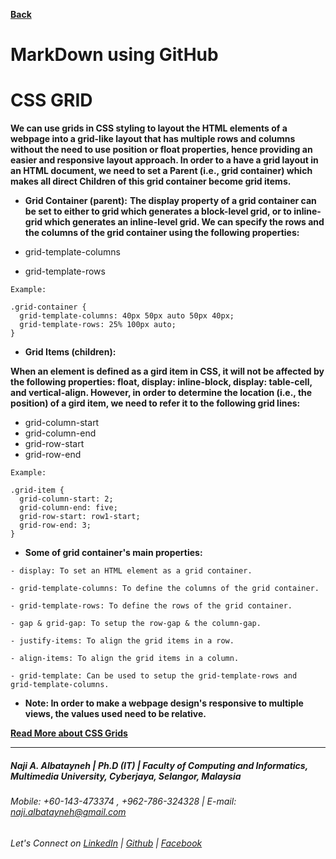 [**Back**](https://naji-albatayneh.github.io/reading-notes)

# MarkDown using GitHub

# CSS GRID

**We can use grids in CSS styling to layout the HTML elements of a webpage into a grid-like layout that has multiple rows and columns without the need to use position or float properties, hence providing an easier and responsive layout approach. In order to a have a grid layout in an HTML document, we need to set a Parent (i.e., grid container) which makes all direct Children of this grid container become grid items.**

- **Grid Container (parent):**
**The display property of a grid container can be set to either to grid which generates a block-level grid, or to inline-grid which generates an inline-level grid. We can specify the rows and the columns of the grid container using the following properties:**

- grid-template-columns

- grid-template-rows


```
Example:

.grid-container {
  grid-template-columns: 40px 50px auto 50px 40px;
  grid-template-rows: 25% 100px auto;
}
```

- **Grid Items (children):**

**When an element is defined as a gird item in CSS, it will not be affected by the following properties: float, display: inline-block, display: table-cell, and vertical-align. However, in order to determine the location (i.e., the position) of a gird item, we need to refer it to the following grid lines:**

- grid-column-start
- grid-column-end
- grid-row-start
- grid-row-end

```
Example:

.grid-item {
  grid-column-start: 2;
  grid-column-end: five;
  grid-row-start: row1-start;
  grid-row-end: 3;
}
```

- **Some of grid container's main properties:**
```
- display: To set an HTML element as a grid container.

- grid-template-columns: To define the columns of the grid container.

- grid-template-rows: To define the rows of the grid container.

- gap & grid-gap: To setup the row-gap & the column-gap.

- justify-items: To align the grid items in a row.
    
- align-items: To align the grid items in a column.

- grid-template: Can be used to setup the grid-template-rows and        grid-template-columns.

```

- **Note: In order to make a webpage design's responsive to multiple views, the values used need to be relative.**


**[Read More about CSS Grids](https://css-tricks.com/snippets/css/complete-guide-grid/)**

________________________________________________________
##### Naji A. Albatayneh | Ph.D (IT) | Faculty of Computing and Informatics, Multimedia University, Cyberjaya, Selangor, Malaysia

###### Mobile: +60-143-473374 , +962-786-324328 | E-mail: naji.albatayneh@gmail.com

###### Let's Connect on [LinkedIn](https://www.linkedin.com/in/naji-a-albatayneh/) | [Github](https://github.com/naji-albatayneh) | [Facebook](https://web.facebook.com/naji.albatayneh/)
